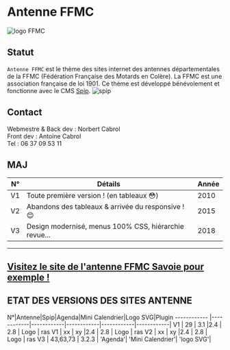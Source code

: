 # Antenne FFMC
![logo FFMC](https://ffmc.asso.fr/local/cache-vignettes/L960xH138/siteon0-e29d4.jpg?1504019807)

## Statut
`Antenne FFMC` est le thème des sites internet des antennes départementales de la FFMC (Fédération Française des Motards en Colère).   La FFMC est une association française de loi 1901. Ce thème est développé bénévolement et fonctionne avec le CMS [Spip](https://www.spip.net). ![spip](https://www.spip.net/local/cache-gd2/e1/90951bb7dda1912dd06c731a3c34f0.ico?1508838261)

## Contact
Webmestre & Back dev : Norbert Cabrol  
Front dev : Antoine Cabrol  
Tel : 06 37 09 53 11  

## MAJ
N°|Détails|Année
 ------------ | ------------ | ------------
 V1 | Toute première version ! (en tableaux :flushed:) | 2010
 V2 | Abandons des tableaux & arrivée du responsive ! :blush: | 2015
 V3 | Design modernisé, menus 100% CSS, hiérarchie revue... | 2018

---  
[Visitez le site de l'antenne FFMC Savoie pour exemple !](http://www.ffmc73.org)
---

## ETAT DES VERSIONS DES SITES ANTENNE
N°|Antenne|Spip|Agenda|Mini Calendrier|Logo SVG|Plugin
 ------------ |------------|------------|------------|------------|------------|
 V1 | 29 | 3.1 |2.4 | 2.8 | Logo | ras
 V1 | xx | xy |2.4 | 2.8 | Logo | ras
 V2 | xx | xy |2.4 | 2.8 | Logo | ras
 V3 | 43,63,73 | 3.2.3 | 'Agenda'| 'Mini Calendrier'| 'logo SVG'|

